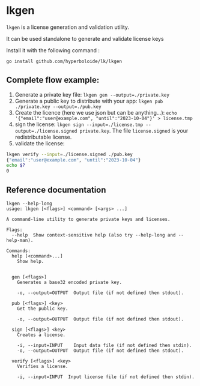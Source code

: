 # lkgen
`lkgen` is a license generation and validation utility.

It can be used standalone to generate and validate license keys

Install it with the following command :

```sh
go install github.com/hyperboloide/lk/lkgen
```

## Complete flow example:

1. Generate a private key file: `lkgen gen --output=./private.key`
2. Generate a public key to distribute with your app: `lkgen pub ./private.key --output=./pub.key`
3. Create the licence (here we use json but can be anything...): `echo '{"email":"user@example.com", "until":"2023-10-04"}' > license.tmp`
4. sign the license: `lkgen sign --input=./license.tmp --output=./license.signed private.key`. The file `license.signed` is your redistributable license.
5. validate the license:
```sh
lkgen verify --input=./license.signed ./pub.key
{"email":"user@example.com", "until":"2023-10-04"}
echo $?
0
```

## Reference documentation

```
lkgen --help-long
usage: lkgen [<flags>] <command> [<args> ...]

A command-line utility to generate private keys and licenses.

Flags:
  --help  Show context-sensitive help (also try --help-long and --help-man).

Commands:
  help [<command>...]
    Show help.


  gen [<flags>]
    Generates a base32 encoded private key.

    -o, --output=OUTPUT  Output file (if not defined then stdout).

  pub [<flags>] <key>
    Get the public key.

    -o, --output=OUTPUT  Output file (if not defined then stdout).

  sign [<flags>] <key>
    Creates a license.

    -i, --input=INPUT    Input data file (if not defined then stdin).
    -o, --output=OUTPUT  Output file (if not defined then stdout).

  verify [<flags>] <key>
    Verifies a license.

    -i, --input=INPUT  Input license file (if not defined then stdin).

```
